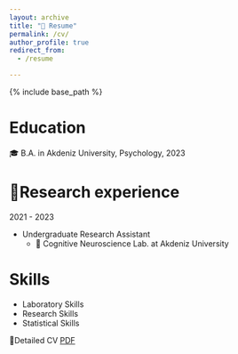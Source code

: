 ```yaml
---
layout: archive
title: "📜 Resume"
permalink: /cv/
author_profile: true
redirect_from:
  - /resume

---
```



{% include base_path %}

Education
======
🎓 B.A. in Akdeniz University, Psychology, 2023


🥼Research experience
======
2021 - 2023
 * Undergraduate Research Assistant
   * 🧠 Cognitive Neuroscience Lab. at Akdeniz University 
 
  
Skills
======
* Laboratory Skills
* Research Skills
* Statistical Skills



📜Detailed CV [PDF](http://asmarufoglu.github.io/files/cv.pdf)